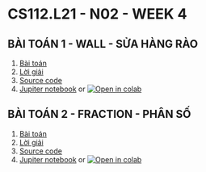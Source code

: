 # CS112.L21 - N02 - WEEK 4
## BÀI TOÁN 1 - WALL - SỬA HÀNG RÀO
1. [Bài toán](./VQ21_Wall/WALL.pdf)
2. [Lời giải](./VQ21_Wall/README.md)
3. [Source code](./VQ21_Wall/WALL.py)
4. [Jupiter notebook](./VQ21_Wall/WALL.ipynb) or [![Open in colab](https://colab.research.google.com/assets/colab-badge.svg)](https://colab.research.google.com/drive/1LHMlxMW7sX2m1AS7YhIdT0U7S-C9Gng-?usp=sharing)
## BÀI TOÁN 2 - FRACTION - PHÂN SỐ
1. [Bài toán](./VU20_FRACTION/FRACTION.pdf)
2. [Lời giải](./VU20_FRACTION/README.md)
3. [Source code](./VU20_FRACTION/FRACTION.py)
4. [Jupiter notebook](./VU20_FRACTION/Fraction.ipynb) or [![Open in colab](https://colab.research.google.com/assets/colab-badge.svg)](https://colab.research.google.com/github/levanphuoc-dev/CS112.L21/blob/main/week_4/VU20_FRACTION/Fraction.ipynb)
